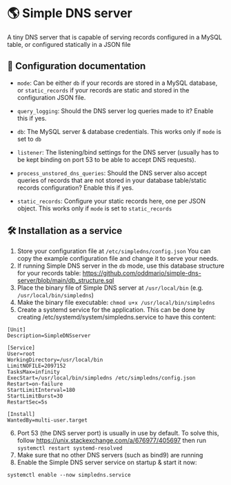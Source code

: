 # 🌎 Simple DNS server
A tiny DNS server that is capable of serving records configured in a MySQL table, or configured statically in a JSON file

## 🧐 Configuration documentation

- `mode`: Can be either `db` if your records are stored in a MySQL database, or `static_records` if your records are static and stored in the configuration JSON file.

- `query_logging`: Should the DNS server log queries made to it? Enable this if yes.

- `db`: The MySQL server & database credentials. This works only if `mode` is set to `db`

- `listener`: The listening/bind settings for the DNS server (usually has to be kept binding on port 53 to be able to accept DNS requests).

- `process_unstored_dns_queries`: Should the DNS server also accept queries of records that are not stored in your database table/static records configuration? Enable this if yes.

- `static_records`: Configure your static records here, one per JSON object. This works only if `mode` is set to `static_records`

## 🛠️ Installation as a service

1. Store your configuration file at `/etc/simpledns/config.json`
   You can copy the example configuration file and change it to serve your needs.
2. If running Simple DNS server in the `db` mode, use this database structure for your records table: https://github.com/oddmario/simple-dns-server/blob/main/db_structure.sql
3. Place the binary file of Simple DNS server at `/usr/local/bin` (e.g. `/usr/local/bin/simpledns`)
4. Make the binary file executable: `chmod u+x /usr/local/bin/simpledns`
5. Create a systemd service for the application. This can be done by creating /etc/systemd/system/simpledns.service to have this content:
```
[Unit]
Description=SimpleDNSserver

[Service]
User=root
WorkingDirectory=/usr/local/bin
LimitNOFILE=2097152
TasksMax=infinity
ExecStart=/usr/local/bin/simpledns /etc/simpledns/config.json
Restart=on-failure
StartLimitInterval=180
StartLimitBurst=30
RestartSec=5s

[Install]
WantedBy=multi-user.target

```
6. Port 53 (the DNS server port) is usually in use by default. To solve this, follow https://unix.stackexchange.com/a/676977/405697 then run `systemctl restart systemd-resolved`
7. Make sure that no other DNS servers (such as bind9) are running
8. Enable the Simple DNS server service on startup & start it now:
```
systemctl enable --now simpledns.service
```